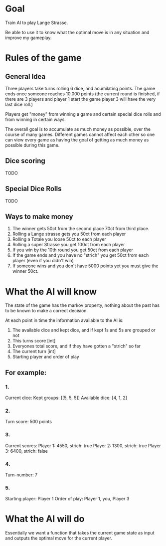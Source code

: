 
# Goal

Train AI to play Lange Strasse.

Be able to use it to know what the optimal move is in any situation and improve my gameplay.

# Rules of the game

## General Idea

Three players take turns rolling 6 dice, and acumilating points. The game ends once someone reaches 10.000 points (the current round is finished, if there are 3 players and player 1 start the game player 3 will have the very last dice roll.)

Players get "money" from winning a game and certain special dice rolls and from winning in certain ways.

The overall goal is to accumulate as much money as possible, over the course of many games.
Different games cannot affect each other so one can view every game as having the goal of getting as much money as possible during this game.

## Dice scoring

TODO

## Special Dice Rolls


TODO

## Ways to make money

1. The winner gets 50ct from the second place 70ct from third place.
2. Rolling a Lange strasse gets you 50ct from each player
3. Rolling a Totale you loose 50ct to each player
4. Rolling a super Strasse you get 100ct from each player
5. If you win by the 10th round you get 50ct from each player
6. If the game ends and you have no "strich" you get 50ct from each player (even if you didn't win)
7. If someone wins and you don't have 5000 points yet you must give the winner 50ct.


# What the AI will know

The state of the game has the markov property, nothing about the past has to be known to make a correct decision.

At each point in time the information available to the AI is:
1. The available dice and kept dice, and if kept 1s and 5s are grouped or not
2. This turns score [int]
3. Everyones total score, and if they have gotten a "strich" so far
4. The current turn [int]
5. Starting player and order of play


## For example:

### 1.

Current dice:
Kept groups: [[5, 5, 5]]
Available dice: [4, 1, 2]

### 2.

Turn score: 500 points

### 3.

Current scores:
Player 1: 4550, strich: true
Player 2: 1300, strich: true
Player 3: 6400, strich: false

### 4.


Turn-number: 7


### 5.

Starting player: Player 1
Order of play: Player 1, you, Player 3

# What the AI will do

Essentially we want a function that takes the current game state as input and outputs the optimal move for the current player.
